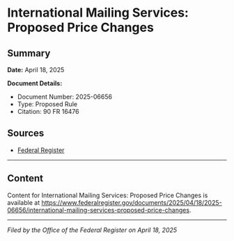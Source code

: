 # International Mailing Services: Proposed Price Changes

## Summary

**Date:** April 18, 2025

**Document Details:**
- Document Number: 2025-06656
- Type: Proposed Rule
- Citation: 90 FR 16476

## Sources
- [Federal Register](https://www.federalregister.gov/documents/2025/04/18/2025-06656/international-mailing-services-proposed-price-changes)

---

## Content

Content for International Mailing Services: Proposed Price Changes is available at https://www.federalregister.gov/documents/2025/04/18/2025-06656/international-mailing-services-proposed-price-changes.

---

*Filed by the Office of the Federal Register on April 18, 2025*
